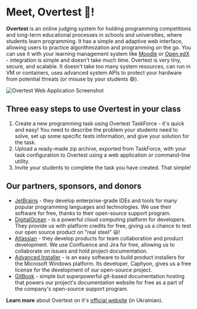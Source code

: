 # Meet, Overtest 🚀!
**Overtest** is an online judging system for holding programming competitions and long-term educational processes in schools and universities, where students learn programming. It has a simple and adaptive web interface, allowing users to practice algorithmization and programming on the go. You can use it with your learning management system like [Moodle](https://moodle.org/) or [Open edX](https://open.edx.org/) - integration is simple and doesn't take much time. Overtest is very tiny, secure, and scalable. It doesn't take too many system resources, can run in VM or containers, uses advanced system APIs to protect your hardware from potential threats (or misuse by your students 😅).

![Overtest Web Application Screenshot](https://user-images.githubusercontent.com/7001431/143770658-11d813ec-c3b9-4c40-a4ba-a2fca053a084.png)

## Three easy steps to use Overtest in your class

1. Create a new programming task using Overtest TaskForce - it's quick and easy! You need to describe the problem your students need to solve, set up some specific tests information, and give your solution for the task.
2. Upload a ready-made zip archive, exported from TaskForce, with your task configuration to Overtest using a web application or command-line utility.
3. Invite your students to complete the task you have created. That simple!

## Our partners, sponsors, and donors

- [JetBrains](https://jetbrains.com/) - they develop enterprise-grade IDEs and tools for many popular programming languages and technologies. We use their software for free, thanks to their open-source support program.
- [DigitalOcean](https://digitalocean.com/) - is a powerful cloud computing platform for developers. They provide us with platform credits for free, giving us a chance to test our open source product on "real steel" 😃!
- [Atlassian](https://atlassian.com/) - they develop products for team collaboration and product development. We use Confluence and Jira for free, allowing us to collaborate on issues and hold project documentation.
- [Advanced Installer](https://advancedinstaller.com/) - is an easy software to build product installers for the Microsoft Windows platform. Its developer, Caphyon, gives us a free license for the development of our open-source project.
- [GitBook](https://www.gitbook.com/) - simple but superpowerful git-based documentation hosting that powers our project's documentation website for free as a part of the company's open-source support program.

**Learn more** about Overtest on it's [official website](https://overtest.sirkadirov.com/) (in Ukrainian).
